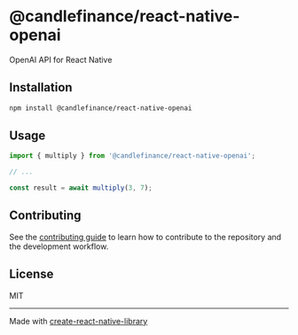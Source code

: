 # @candlefinance/react-native-openai

OpenAI API for React Native

## Installation

```sh
npm install @candlefinance/react-native-openai
```

## Usage

```js
import { multiply } from '@candlefinance/react-native-openai';

// ...

const result = await multiply(3, 7);
```

## Contributing

See the [contributing guide](CONTRIBUTING.md) to learn how to contribute to the repository and the development workflow.

## License

MIT

---

Made with [create-react-native-library](https://github.com/callstack/react-native-builder-bob)
